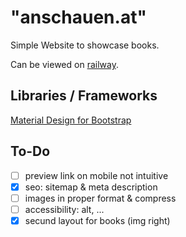 # "anschauen.at"

Simple Website to showcase books.

Can be viewed on [railway](https://anschauenat-production.up.railway.app).

## Libraries / Frameworks

[Material Design for Bootstrap](https://mdbootstrap.com)

## To-Do

- [ ] preview link on mobile not intuitive
- [x] seo: sitemap & meta description
- [ ] images in proper format & compress
- [ ] accessibility: alt, ...
- [x] secund layout for books (img right)
